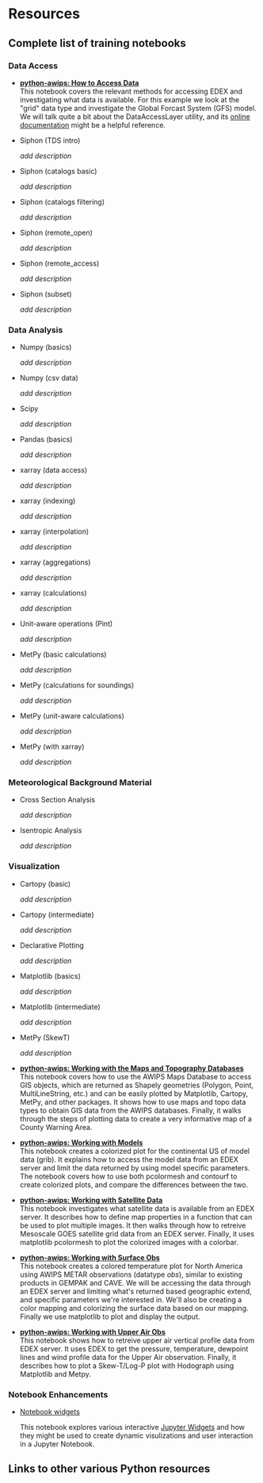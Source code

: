 Resources
=========

## Complete list of training notebooks

### Data Access

* [**python-awips: How to Access Data**](https://nbviewer.jupyter.org/github/Unidata/pyaos-ams-2021/blob/master/notebooks/dataAccess/python-awips-HowToAccessData.ipynb)   
  This notebook covers the relevant methods for accessing EDEX and investigating what data is available. For this example we look at the "grid" data type and investigate the Global Forcast System (GFS) model. We will talk quite a bit about the DataAccessLayer utility, and its [online documentation](http://unidata.github.io/python-awips/api/DataAccessLayer.html#) might be a helpful reference.

* Siphon (TDS intro)

  _add description_

* Siphon (catalogs basic)

  _add description_

* Siphon (catalogs filtering)

  _add description_

* Siphon (remote_open)

  _add description_

* Siphon (remote_access)

  _add description_

* Siphon (subset)

  _add description_

### Data Analysis
* Numpy (basics)

  _add description_

* Numpy (csv data)

  _add description_

* Scipy

  _add description_

* Pandas (basics)

  _add description_

* xarray (data access)

  _add description_

* xarray (indexing)

  _add description_

* xarray (interpolation)

  _add description_

* xarray (aggregations)

  _add description_

* xarray (calculations)

  _add description_

* Unit-aware operations (Pint)

  _add description_

* MetPy (basic calculations)

  _add description_

* MetPy (calculations for soundings)

  _add description_

* MetPy (unit-aware calculations)

  _add description_

* MetPy (with xarray)

  _add description_

### Meteorological Background Material
* Cross Section Analysis

  _add description_

* Isentropic Analysis

  _add description_

### Visualization
* Cartopy (basic)

  _add description_

* Cartopy (intermediate)

  _add description_

* Declarative Plotting

  _add description_

* Matplotlib (basics)

  _add description_

* Matplotlib (intermediate)

  _add description_

* MetPy (SkewT)

  _add description_

* [**python-awips: Working with the Maps and Topography Databases**](https://nbviewer.jupyter.org/github/Unidata/pyaos-ams-2021/blob/master/notebooks/visualization/python-awips-WorkingWithMapsTopoDatabases.ipynb)  
  This notebook covers how to use the AWIPS Maps Database to access GIS objects, which are returned as Shapely geometries (Polygon, Point, MultiLineString, etc.) and can be easily plotted by Matplotlib, Cartopy, MetPy, and other packages.  It shows how to use maps and topo data types to obtain GIS data from the AWIPS databases.  Finally, it walks through the steps of plotting data to create a very informative map of a County Warning Area.
  
* [**python-awips: Working with Models**](https://nbviewer.jupyter.org/github/Unidata/pyaos-ams-2021/blob/master/notebooks/visualization/python-awips-WorkingWithModels.ipynb)  
  This notebook creates a colorized plot for the continental US of model data (grib).  It explains how to access the model data from an EDEX server and limit the data returned by using model specific parameters. The notebook covers how to use both pcolormesh and contourf to create colorized plots, and compare the differences between the two.

* [**python-awips: Working with Satellite Data**](https://nbviewer.jupyter.org/github/Unidata/pyaos-ams-2021/blob/master/notebooks/visualization/python-awips-WorkingWithSatelliteData.ipynb)  
  This notebook investigates what satellite data is available from an EDEX server.  It describes how to define map properties in a function that can be used to plot multiple images.  It then walks through how to retreive Mesoscale GOES satellite grid data from an EDEX server.  Finally, it uses matplotlib pcolormesh to plot the colorized images with a colorbar.

* [**python-awips: Working with Surface Obs**](https://nbviewer.jupyter.org/github/Unidata/pyaos-ams-2021/blob/master/notebooks/visualization/python-awips-WorkingWithSurfaceObs.ipynb)  
  This notebook creates a colored temperature plot for North America using AWIPS METAR observations (datatype *obs*), similar to existing products in GEMPAK and CAVE. We will be accessing the data through an EDEX server and limiting what's returned based geographic extend, and specific parameters we're interested in.  We'll also be creating a color mapping and colorizing the surface data based on our mapping.  Finally we use matplotlib to plot and display the output.

* [**python-awips: Working with Upper Air Obs**](https://nbviewer.jupyter.org/github/Unidata/pyaos-ams-2021/blob/master/notebooks/visualization/python-awips-WorkingWithUpperAirObs.ipynb)  
  This notebook shows how to retreive upper air vertical profile data from EDEX server.  It uses EDEX to get the pressure, temperature, dewpoint lines and wind profile data for the Upper Air observation.  Finally, it describes how to plot a Skew-T/Log-P plot with Hodograph using Matplotlib and Metpy.

### Notebook Enhancements
* [Notebook widgets](https://nbviewer.jupyter.org/github/Unidata/pyaos-ams-2021/blob/master/notebooks/notebook_enhancements/NotebookWidgetsTraining.ipynb)

  This notebook explores various interactive [Jupyter Widgets](https://ipywidgets.readthedocs.io/en/stable/user_guide.html) and how they might be used to create dynamic visulizations and user interaction in a Jupyter Notebook.

## Links to other various Python resources
